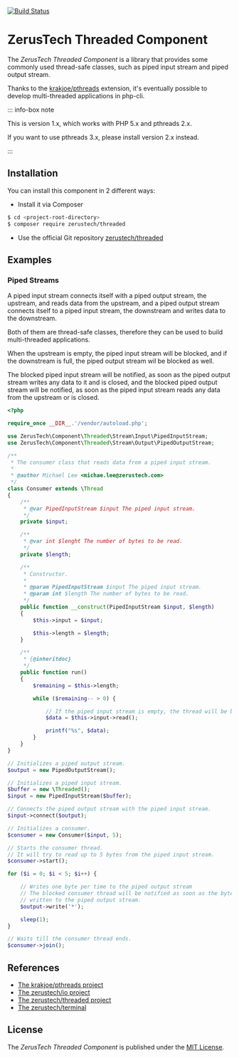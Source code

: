 [![Build Status](https://api.travis-ci.org/zerustech/threaded.svg?branch=v1.0.x)](https://travis-ci.org/zerustech/threaded)

ZerusTech Threaded Component
================================================
The *ZerusTech Threaded Component* is a library that provides some commonly used
thread-safe classes, such as piped input stream and piped output stream.

Thanks to the [krakjoe/pthreads][2] extension, it's eventually possible to
develop multi-threaded applications in php-cli.

::: info-box note

This is version 1.x, which works with PHP 5.x and pthreads 2.x.

If you want to use pthreads 3.x, please install version 2.x instead.

:::

Installation
-------------

You can install this component in 2 different ways:

* Install it via Composer
```bash
$ cd <project-root-directory>
$ composer require zerustech/threaded
```

* Use the official Git repository [zerustech/threaded][4]

Examples
-------------

### Piped Streams ###

A piped input stream connects itself with a piped output stream, the upstream,
and reads data from the upstream, and a piped output stream connects itself to
a piped input stream, the downstream and writes data to the downstream.

Both of them are thread-safe classes, therefore they can be used to build
multi-threaded applications.

When the upstream is empty, the piped input stream will be blocked, and if the
downstream is full, the piped output stream wil be blocked as well.

The blocked piped input stream will be notified, as soon as the piped output
stream writes any data to it and is closed, and the blocked piped output stream
will be notified, as soon as the piped input stream reads any data from the
upstream or is closed.

```php
<?php

require_once __DIR__.'/vendor/autoload.php';

use ZerusTech\Component\Threaded\Stream\Input\PipedInputStream;
use ZerusTech\Component\Threaded\Stream\Output\PipedOutputStream;

/**
 * The consumer class that reads data from a piped input stream.
 *
 * @author Michael Lee <michae.lee@zerustech.com>
 */
class Consumer extends \Thread
{
    /**
     * @var PipedInputStream $input The piped input stream.
     */
    private $input;

    /**
     * @var int $lenght The number of bytes to be read. 
     */
    private $length;

    /**
     * Constructor.
     *
     * @param PipedInputStream $input The piped input stream.
     * @param int $length The number of bytes to be read.
     */
    public function __construct(PipedInputStream $input, $length)
    {
        $this->input = $input;

        $this->length = $length;
    }

    /**
     * {@inheritdoc}
     */
    public function run()
    {
        $remaining = $this->length;

        while ($remaining-- > 0) {

            // If the piped input stream is empty, the thread will be blocked.
            $data = $this->input->read();

            printf("%s", $data);
        }
    }
}

// Initializes a piped output stream.
$output = new PipedOutputStream();

// Initializes a piped input stream.
$buffer = new \Threaded();
$input = new PipedInputStream($buffer);

// Connects the piped output stream with the piped input stream.
$input->connect($output);

// Initializes a consumer.
$consumer = new Consumer($input, 5);

// Starts the consumer thread.
// It will try to read up to 5 bytes from the piped input stream.
$consumer->start();

for ($i = 0; $i < 5; $i++) {

    // Writes one byte per time to the piped output stream
    // The blocked consumer thread will be notified as soon as the byte is 
    // written to the piped output stream.
    $output->write('*');

    sleep(1);
}

// Waits till the consumer thread ends.
$consumer->join();

```

References
----------
* [The krakjoe/pthreads project][2]
* [The zerustech/io project][3]
* [The zerustech/threaded project][4]
* [The zerustech/terminal][5]


[1]:  https://opensource.org/licenses/MIT "The MIT License (MIT)"
[2]:  https://github.com/krakjoe/pthreads "The krakjoe/pthreads Project"
[3]:  https://github.com/zerustech/io "The zerustech/io Project"
[4]:  https://github.com/zerustech/threaded "The zerustech/threaded Project"
[5]:  https://github.com/zerustech/terminal "The zerustech/terminal Project"

License
-------
The *ZerusTech Threaded Component* is published under the [MIT License][1].
